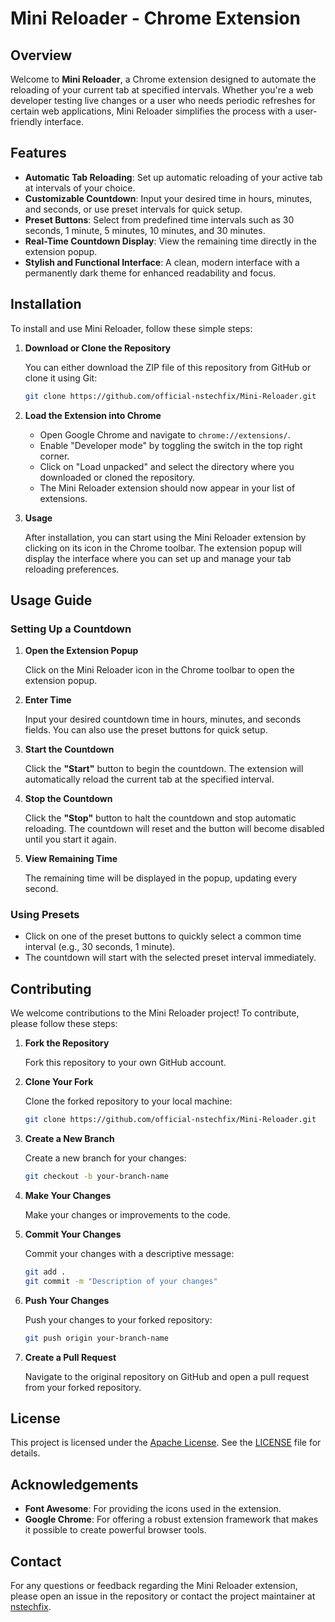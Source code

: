 # Mini Reloader - Chrome Extension

## Overview

Welcome to **Mini Reloader**, a Chrome extension designed to automate the reloading of your current tab at specified intervals. Whether you're a web developer testing live changes or a user who needs periodic refreshes for certain web applications, Mini Reloader simplifies the process with a user-friendly interface.

## Features

- **Automatic Tab Reloading**: Set up automatic reloading of your active tab at intervals of your choice.
- **Customizable Countdown**: Input your desired time in hours, minutes, and seconds, or use preset intervals for quick setup.
- **Preset Buttons**: Select from predefined time intervals such as 30 seconds, 1 minute, 5 minutes, 10 minutes, and 30 minutes.
- **Real-Time Countdown Display**: View the remaining time directly in the extension popup.
- **Stylish and Functional Interface**: A clean, modern interface with a permanently dark theme for enhanced readability and focus.

## Installation

To install and use Mini Reloader, follow these simple steps:

1. **Download or Clone the Repository**

   You can either download the ZIP file of this repository from GitHub or clone it using Git:

   ```bash
   git clone https://github.com/official-nstechfix/Mini-Reloader.git
   ```

2. **Load the Extension into Chrome**

   - Open Google Chrome and navigate to `chrome://extensions/`.
   - Enable "Developer mode" by toggling the switch in the top right corner.
   - Click on "Load unpacked" and select the directory where you downloaded or cloned the repository.
   - The Mini Reloader extension should now appear in your list of extensions.

3. **Usage**

   After installation, you can start using the Mini Reloader extension by clicking on its icon in the Chrome toolbar. The extension popup will display the interface where you can set up and manage your tab reloading preferences.

## Usage Guide

### Setting Up a Countdown

1. **Open the Extension Popup**

   Click on the Mini Reloader icon in the Chrome toolbar to open the extension popup.

2. **Enter Time**

   Input your desired countdown time in hours, minutes, and seconds fields. You can also use the preset buttons for quick setup.

3. **Start the Countdown**

   Click the **"Start"** button to begin the countdown. The extension will automatically reload the current tab at the specified interval.

4. **Stop the Countdown**

   Click the **"Stop"** button to halt the countdown and stop automatic reloading. The countdown will reset and the button will become disabled until you start it again.

5. **View Remaining Time**

   The remaining time will be displayed in the popup, updating every second.

### Using Presets

- Click on one of the preset buttons to quickly select a common time interval (e.g., 30 seconds, 1 minute).
- The countdown will start with the selected preset interval immediately.

## Contributing

We welcome contributions to the Mini Reloader project! To contribute, please follow these steps:

1. **Fork the Repository**

   Fork this repository to your own GitHub account.

2. **Clone Your Fork**

   Clone the forked repository to your local machine:

   ```bash
   git clone https://github.com/official-nstechfix/Mini-Reloader.git
   ```

3. **Create a New Branch**

   Create a new branch for your changes:

   ```bash
   git checkout -b your-branch-name
   ```

4. **Make Your Changes**

   Make your changes or improvements to the code.

5. **Commit Your Changes**

   Commit your changes with a descriptive message:

   ```bash
   git add .
   git commit -m "Description of your changes"
   ```

6. **Push Your Changes**

   Push your changes to your forked repository:

   ```bash
   git push origin your-branch-name
   ```

7. **Create a Pull Request**

   Navigate to the original repository on GitHub and open a pull request from your forked repository.

## License

This project is licensed under the [Apache License](https://github.com/official-nstechfix/Mini-Reloader/blob/main/LISENCE.md). See the [LICENSE](https://github.com/official-nstechfix/Mini-Reloader/blob/main/LISENCE.md) file for details.

## Acknowledgements

- **Font Awesome**: For providing the icons used in the extension.
- **Google Chrome**: For offering a robust extension framework that makes it possible to create powerful browser tools.

## Contact

For any questions or feedback regarding the Mini Reloader extension, please open an issue in the repository or contact the project maintainer at [nstechfix](nstechfix@example.com).

